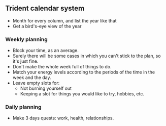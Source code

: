 ## Trident calendar system
- Month for every column, and list the year like that
- Get a bird's-eye view of the year
### Weekly planning
- Block your time, as an average.
- Surely there will be some cases in which you can't stick to the plan, so it's just fine.
- Don't make the whole week full of things to do.
- Match your energy levels according to the periods of the time in the week and the day.
- Leave empty slots for:
	- Not burning yourself out
	- Keeping a slot for things you would like to try, hobbies, etc.
### Daily planning
* Make 3 days quests: work, health, relationships.